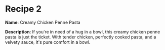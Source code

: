 # Recipe 2

**Name**: Creamy Chicken Penne Pasta

**Description**: If you're in need of a hug in a bowl, this creamy chicken penne pasta is just the ticket. With tender chicken, perfectly cooked pasta, and a velvety sauce, it's pure comfort in a bowl.

